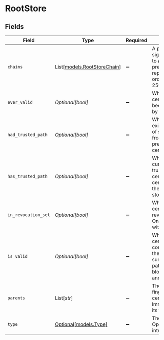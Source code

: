 # RootStore


## Fields

| Field                                                                                                                                                       | Type                                                                                                                                                        | Required                                                                                                                                                    | Description                                                                                                                                                 |
| ----------------------------------------------------------------------------------------------------------------------------------------------------------- | ----------------------------------------------------------------------------------------------------------------------------------------------------------- | ----------------------------------------------------------------------------------------------------------------------------------------------------------- | ----------------------------------------------------------------------------------------------------------------------------------------------------------- |
| `chains`                                                                                                                                                    | List[[models.RootStoreChain](../models/rootstorechain.md)]                                                                                                  | :heavy_minus_sign:                                                                                                                                          | A path of trusted signing certificates up to a root certificate present in a root store, represented as an ordered list of SHA-256 fingerprints.            |
| `ever_valid`                                                                                                                                                | *Optional[bool]*                                                                                                                                            | :heavy_minus_sign:                                                                                                                                          | Whether the certificate has ever been considered valid by the root store.                                                                                   |
| `had_trusted_path`                                                                                                                                          | *Optional[bool]*                                                                                                                                            | :heavy_minus_sign:                                                                                                                                          | Whether there ever existed a trusted path of signing certificates from a certificate present in the root certificate store.                                 |
| `has_trusted_path`                                                                                                                                          | *Optional[bool]*                                                                                                                                            | :heavy_minus_sign:                                                                                                                                          | Whether there currently exists a trusted path of signing certificates from a certificate present in the root certificate store.                             |
| `in_revocation_set`                                                                                                                                         | *Optional[bool]*                                                                                                                                            | :heavy_minus_sign:                                                                                                                                          | Whether the certificate is in the revocation set (e.g. OneCRL) associated with the root store.                                                              |
| `is_valid`                                                                                                                                                  | *Optional[bool]*                                                                                                                                            | :heavy_minus_sign:                                                                                                                                          | Whether the certificate is currently considered valid by the root store: a summary of the trust path, revoked, blocklisted/allowlisted, and expired fields. |
| `parents`                                                                                                                                                   | List[*str*]                                                                                                                                                 | :heavy_minus_sign:                                                                                                                                          | The SHA-256 fingerprints of the certificate's immediate parents in its trust path(s).                                                                       |
| `type`                                                                                                                                                      | [Optional[models.Type]](../models/type.md)                                                                                                                  | :heavy_minus_sign:                                                                                                                                          | The certificate's type. Options include root, intermediate, or leaf.                                                                                        |